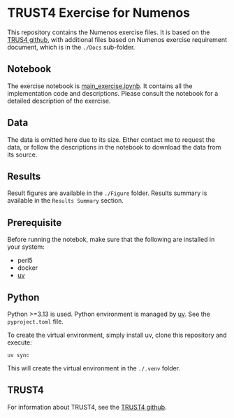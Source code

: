 # TRUST4 Exercise for Numenos

This repository contains the Numenos exercise files. It is based on the [TRUS4 github](https://github.com/liulab-dfci/TRUST4), with additional files based on Numenos exercise requirement document, which is in the `./Docs` sub-folder.

## Notebook
The exercise notebook is [main_exercise.ipynb](https://github.com/yoramzarai/Numenos-exercise/blob/main/main_exercise.ipynb). It contains all the implementation code and descriptions. Please consult the notebook for a detailed description of the exercise.

## Data
The data is omitted here due to its size. Either contact me to request the data, or follow the descriptions in the notebook to download the data from its source.

## Results
Result figures are available in the `./Figure` folder. Results summary is available in the `Results Summary` section.

## Prerequisite
Before running the notebok, make sure that the following are installed in your system:
- perl5
- docker
- [uv](https://docs.astral.sh/uv/)

## Python
Python >=3.13 is used. Python environment is managed by [uv](https://docs.astral.sh/uv/). See the `pyproject.toml` file.

To create the virtual environment, simply install uv, clone this repository and execute:
```console
uv sync
```
This will create the virtual environment in the `./.venv` folder.

## TRUST4
For information about TRUST4, see the [TRUST4 github](https://github.com/liulab-dfci/TRUST4).
